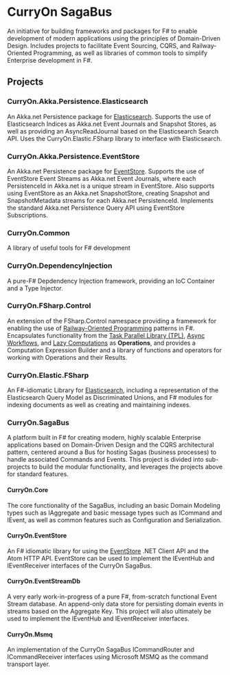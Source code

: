 # CurryOn SagaBus
An initiative for building frameworks and packages for F# to enable development of modern applications using the principles of Domain-Driven Design.  Includes projects to facilitate Event Sourcing, CQRS, and Railway-Oriented Programming, as well as libraries of common tools to simplify Enterprise development in F#.

## Projects

### CurryOn.Akka.Persistence.Elasticsearch
An Akka.net Persistence package for [Elasticsearch](http://elastic.co).  Supports the use of Elasticsearch Indices as Akka.net Event Journals and Snapshot Stores, as well as providing an AsyncReadJournal based on the Elasticsearch Search API.  Uses the CurryOn.Elastic.FSharp library to interface with Elasticsearch.

### CurryOn.Akka.Persistence.EventStore
An Akka.net Persistence package for [EventStore](http://geteventstore.com).  Supports the use of EventStore Event Streams as Akka.net Event Journals, where each PersistenceId in Akka.net is a unique stream in EventStore.  Also supports using EventStore as an Akka.net SnapshotStore, creating Snapshot and SnapshotMetadata streams for each Akka.net PersistenceId.  Implements the standard Akka.net Persistence Query API using EventStore Subscriptions.

### CurryOn.Common
A library of useful tools for F# development

### CurryOn.DependencyInjection
A pure-F# Depdendency Injection framework, providing an IoC Container and a Type Injector.

### CurryOn.FSharp.Control 
An extension of the FSharp.Control namespace providing a framework for enabling the use of [Railway-Oriented Programming](https://fsharpforfunandprofit.com/rop/) patterns in F#.  Encapsulates functionality from the [Task Parallel Library (TPL)](https://docs.microsoft.com/en-us/dotnet/standard/parallel-programming/task-parallel-library-tpl), [Async Workflows](https://docs.microsoft.com/en-us/dotnet/fsharp/language-reference/asynchronous-workflows), and [Lazy Computations](https://docs.microsoft.com/en-us/dotnet/fsharp/language-reference/lazy-computations) as **Operations**, and provides a Computation Expression Builder and a library of functions and operators for working with Operations and their Results.  

### CurryOn.Elastic.FSharp
An F#-idiomatic Library for [Elasticsearch](http://elastic.co), including a representation of the Elasticsearch Query Model as Discriminated Unions, and F# modules for indexing documents as well as creating and maintaining indexes.


### CurryOn.SagaBus 
A platform built in F# for creating modern, highly scalable Enterprise applications based on Domain-Driven Design and the CQRS architectural pattern, centered around a Bus for hosting Sagas (business processes) to handle associated Commands and Events.  This project is divided into sub-projects to build the modular functionality, and leverages the projects above for standard features.

#### CurryOn.Core
The core functionality of the SagaBus, including an basic Domain Modeling types such as IAggregate and basic message types such as ICommand and IEvent, as well as common features such as Configuration and Serialization.

#### CurryOn.EventStore
An F# idiomatic library for using the [EventStore](http://geteventstore.com) .NET Client API and the Atom HTTP API.  EventStore can be used to implement the IEventHub and IEventReceiver interfaces of the CurryOn SagaBus.

#### CurryOn.EventStreamDb
A very early work-in-progress of a pure F#, from-scratch functional Event Stream database.  An append-only data store for persisting domain events in streams based on the Aggregate Key.  This project will also ultimately be used to implement the IEventHub and IEventReceiver interfaces.

#### CurryOn.Msmq
An implementation of the CurryOn SagaBus ICommandRouter and ICommandReceiver interfaces using Microsoft MSMQ as the command transport layer.

